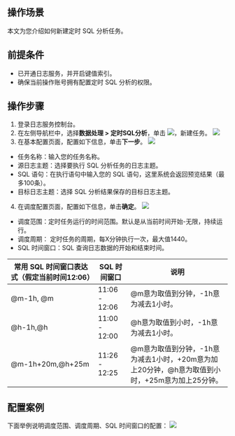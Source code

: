 ## 操作场景

本文为您介绍如何新建定时 SQL 分析任务。

## 前提条件

- 已开通日志服务，并开启键值索引。
- 确保当前操作账号拥有配置定时 SQL 分析的权限。

## 操作步骤

1. 登录日志服务控制台。
2. 在左侧导航栏中，选择**数据处理 > 定时SQL分析**，单击 ![](https://qcloudimg.tencent-cloud.cn/raw/5829c3928eef93b45e7d92b840fc38cc.png)，新建任务。
![](https://qcloudimg.tencent-cloud.cn/raw/f6393fea051b4a0445749476f9bda34a.png)
3. 在基本配置页面，配置如下信息，单击**下一步**。
![](https://qcloudimg.tencent-cloud.cn/raw/9637b8c57e97431452d3a2f55a45ed55.png)
 - 任务名称：输入您的任务名称。
 - 源日志主题：选择要执行 SQL 分析任务的日志主题。
 - SQL 语句：在执行语句中输入您的 SQL 语句，这里系统会返回预览结果（最多100条）。
 - 目标日志主题：选择 SQL 分析结果保存的目标日志主题。 
4. 在调度配置页面，配置如下信息，单击**确定**。
![](https://qcloudimg.tencent-cloud.cn/raw/9ca2e9490c6190336962f128058ac759.png)
 - 调度范围：定时任务运行的时间范围。默认是从当前时间开始-无限，持续运行。
 - 调度周期： 定时任务的周期，每X分钟执行一次，最大值1440。
 - SQL 时间窗口：SQL 查询日志数据的开始和结束时间。
<table>
<thead>
<tr>
<th>常用 SQL 时间窗口表达式（假定当前时间12:06）</th><th>SQL 时间窗口</th><th>说明</th>
</tr>
</thead>
<tbody><tr>
<td>@m-1h, @m</td>
<td>11:06 - 12:06</td>
<td>@m意为取值到分钟，-1h意为减去1小时。</td>
</tr>
<tr>
<td>@h-1h,@h</td>
<td>11:00 - 12:00</td>
<td>@h意为取值到小时，-1h意为减去1小时。</td>
</tr>
<tr>
<td>@m-1h+20m,@h+25m</td>
<td>11:26 - 12:25</td>
<td>@m意为取值到分钟，-1h意为减去1小时，+20m意为加上20分钟，@h意为取值到小时，+25m意为加上25分钟。</td>
</tr>
</tbody></table>

## 配置案例

下面举例说明调度范围、调度周期、SQL 时间窗口的配置：
![](https://qcloudimg.tencent-cloud.cn/raw/7071fcee005086e7f3e901606b454fc8.png)
